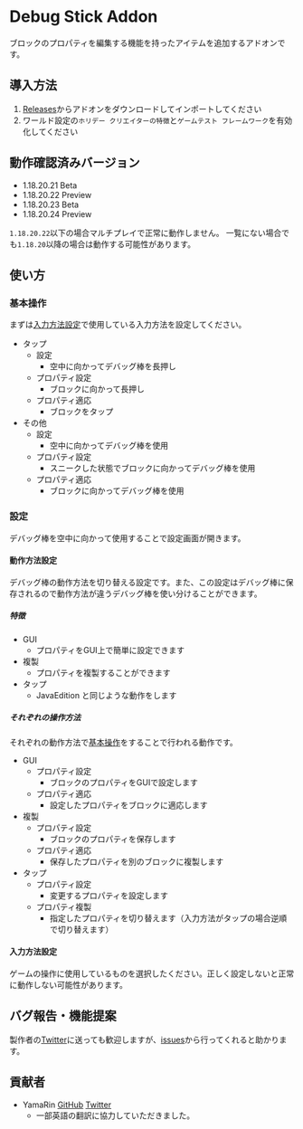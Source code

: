 # Debug Stick Addon
ブロックのプロパティを編集する機能を持ったアイテムを追加するアドオンです。

## 導入方法
1. [Releases](https://github.com/Lapis256/Debug-Stick-Addon/releases)からアドオンをダウンロードしてインポートしてください
2. ワールド設定の`ホリデー クリエイターの特徴`と`ゲームテスト フレームワーク`を有効化してください

## 動作確認済みバージョン
- 1.18.20.21 Beta
- 1.18.20.22 Preview
- 1.18.20.23 Beta
- 1.18.20.24 Preview

`1.18.20.22`以下の場合マルチプレイで正常に動作しません。
一覧にない場合でも`1.18.20`以降の場合は動作する可能性があります。

## 使い方
### 基本操作
まずは[入力方法設定](#入力方法設定)で使用している入力方法を設定してください。

- タップ
  - 設定
    - 空中に向かってデバッグ棒を長押し
  - プロパティ設定
    - ブロックに向かって長押し
  - プロパティ適応
    - ブロックをタップ
- その他
  - 設定
    - 空中に向かってデバッグ棒を使用
  - プロパティ設定
    - スニークした状態でブロックに向かってデバッグ棒を使用
  - プロパティ適応
    - ブロックに向かってデバッグ棒を使用

### 設定
デバッグ棒を空中に向かって使用することで設定画面が開きます。

#### 動作方法設定
デバッグ棒の動作方法を切り替える設定です。また、この設定はデバッグ棒に保存されるので動作方法が違うデバッグ棒を使い分けることができます。

##### 特徴
- GUI
  - プロパティをGUI上で簡単に設定できます
- 複製
  - プロパティを複製することができます
- タップ
  - JavaEdition と同じような動作をします

##### それぞれの操作方法
それぞれの動作方法で[基本操作](#基本操作)をすることで行われる動作です。
- GUI
  - プロパティ設定
    - ブロックのプロパティをGUIで設定します
  - プロパティ適応
    - 設定したプロパティをブロックに適応します
- 複製
  - プロパティ設定
    - ブロックのプロパティを保存します
  - プロパティ適応
    - 保存したプロパティを別のブロックに複製します
- タップ
  - プロパティ設定
    - 変更するプロパティを設定します
  - プロパティ複製
    - 指定したプロパティを切り替えます（入力方法がタップの場合逆順で切り替えます）

#### 入力方法設定
ゲームの操作に使用しているものを選択したください。正しく設定しないと正常に動作しない可能性があります。

## バグ報告・機能提案
製作者の[Twitter](https://twitter.com/Lapis256)に送っても歓迎しますが、[issues](https://github.com/Lapis256/Debug-Stick-Addon/issues)から行ってくれると助かります。

## 貢献者
- YamaRin [GitHub](https://github.com/YamaR1n) [Twitter](https://twitter.com/MCH_YamaRin)
  - 一部英語の翻訳に協力していただきました。
